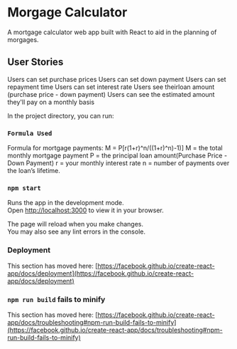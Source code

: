 # Morgage Calculator

A mortgage calculator web app built with React to aid in the planning of morgages.
## User Stories

Users can set purchase prices
Users can set down payment
Users can set repayment time
Users can set interest rate
Users see theirloan amount (purchase price - down payment)
Users can see  the estimated amount they'll pay on a monthly basis

In the project directory, you can run:

### `Formula Used`

Formula for mortgage payments: M = P[r(1+r)^n/((1+r)^n)-1)]
M = the total monthly mortgage payment
P = the principal loan amount(Purchase Price - Down Payment)
r = your monthly interest rate
n = number of payments over the loan’s lifetime.

### `npm start`

Runs the app in the development mode.\
Open [http://localhost:3000](http://localhost:3000) to view it in your browser.

The page will reload when you make changes.\
You may also see any lint errors in the console.


### Deployment

This section has moved here: [https://facebook.github.io/create-react-app/docs/deployment](https://facebook.github.io/create-react-app/docs/deployment)

### `npm run build` fails to minify

This section has moved here: [https://facebook.github.io/create-react-app/docs/troubleshooting#npm-run-build-fails-to-minify](https://facebook.github.io/create-react-app/docs/troubleshooting#npm-run-build-fails-to-minify)
